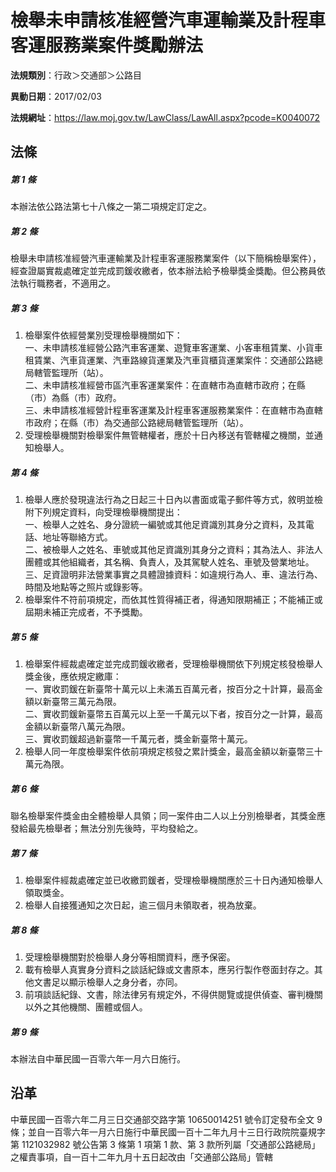 # 檢舉未申請核准經營汽車運輸業及計程車客運服務業案件獎勵辦法




**法規類別**：行政＞交通部＞公路目

**異動日期**：2017/02/03  

**法規網址**：https://law.moj.gov.tw/LawClass/LawAll.aspx?pcode=K0040072



## 法條
##### 第 1 條
本辦法依公路法第七十八條之一第二項規定訂定之。

##### 第 2 條
檢舉未申請核准經營汽車運輸業及計程車客運服務業案件（以下簡稱檢舉案件），經查證屬實裁處確定並完成罰鍰收繳者，依本辦法給予檢舉獎金獎勵。但公務員依法執行職務者，不適用之。

##### 第 3 條
1. 檢舉案件依經營業別受理檢舉機關如下：  
一、未申請核准經營公路汽車客運業、遊覽車客運業、小客車租賃業、小貨車租賃業、汽車貨運業、汽車路線貨運業及汽車貨櫃貨運業案件：交通部公路總局轄管監理所（站）。  
二、未申請核准經營市區汽車客運業案件：在直轄市為直轄市政府；在縣（市）為縣（市）政府。  
三、未申請核准經營計程車客運業及計程車客運服務業案件：在直轄市為直轄市政府；在縣（市）為交通部公路總局轄管監理所（站）。
1. 受理檢舉機關對檢舉案件無管轄權者，應於十日內移送有管轄權之機關，並通知檢舉人。

##### 第 4 條
1. 檢舉人應於發現違法行為之日起三十日內以書面或電子郵件等方式，敘明並檢附下列規定資料，向受理檢舉機關提出：  
一、檢舉人之姓名、身分證統一編號或其他足資識別其身分之資料，及其電話、地址等聯絡方式。  
二、被檢舉人之姓名、車號或其他足資識別其身分之資料；其為法人、非法人團體或其他組織者，其名稱、負責人，及其駕駛人姓名、車號及營業地址。  
三、足資證明非法營業事實之具體證據資料：如違規行為人、車、違法行為、時間及地點等之照片或錄影等。
1. 檢舉案件不符前項規定，而依其性質得補正者，得通知限期補正；不能補正或屆期未補正完成者，不予獎勵。

##### 第 5 條
1. 檢舉案件經裁處確定並完成罰鍰收繳者，受理檢舉機關依下列規定核發檢舉人獎金後，應依規定繳庫：  
一、實收罰鍰在新臺幣十萬元以上未滿五百萬元者，按百分之十計算，最高金額以新臺幣三萬元為限。  
二、實收罰鍰新臺幣五百萬元以上至一千萬元以下者，按百分之一計算，最高金額以新臺幣八萬元為限。  
三、實收罰鍰超過新臺幣一千萬元者，獎金新臺幣十萬元。
1. 檢舉人同一年度檢舉案件依前項規定核發之累計獎金，最高金額以新臺幣三十萬元為限。

##### 第 6 條
聯名檢舉案件獎金由全體檢舉人具領；同一案件由二人以上分別檢舉者，其獎金應發給最先檢舉者；無法分別先後時，平均發給之。

##### 第 7 條
1. 檢舉案件經裁處確定並已收繳罰鍰者，受理檢舉機關應於三十日內通知檢舉人領取獎金。
1. 檢舉人自接獲通知之次日起，逾三個月未領取者，視為放棄。

##### 第 8 條
1. 受理檢舉機關對於檢舉人身分等相關資料，應予保密。
1. 載有檢舉人真實身分資料之談話紀錄或文書原本，應另行製作卷面封存之。其他文書足以顯示檢舉人之身分者，亦同。
1. 前項談話紀錄、文書，除法律另有規定外，不得供閱覽或提供偵查、審判機關以外之其他機關、團體或個人。

##### 第 9 條
本辦法自中華民國一百零六年一月六日施行。

## 沿革
中華民國一百零六年二月三日交通部交路字第 10650014251  號令訂定發布全文 9  條；並自一百零六年一月六日施行中華民國一百十二年九月十三日行政院院臺規字第 1121032982 號公告第 3  條第 1  項第 1  款、第 3  款所列屬「交通部公路總局」之權責事項，自一百十二年九月十五日起改由「交通部公路局」管轄
